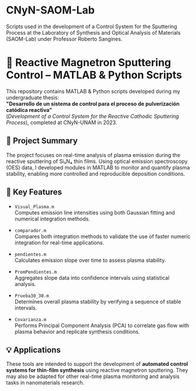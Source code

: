 # CNyN-SAOM-Lab

Scripts used in the development of a Control System for the Sputtering Process at the Laboratory of Synthesis and Optical Analysis of Materials (SAOM-Lab) under Professor Roberto Sangines.

# 🔬 Reactive Magnetron Sputtering Control – MATLAB & Python Scripts

This repository contains MATLAB & Python scripts developed during my undergraduate thesis:  
**"Desarrollo de un sistema de control para el proceso de pulverización catódica reactiva"**  
(*Development of a Control System for the Reactive Cathodic Sputtering Process*), completed at CNyN-UNAM in 2023.

## 📄 Project Summary

The project focuses on real-time analysis of plasma emission during the reactive sputtering of Si₃N₄ thin films. Using optical emission spectroscopy (OES) data, I developed modules in MATLAB to monitor and quantify plasma stability, enabling more controlled and reproducible deposition conditions.

## 🧠 Key Features

- `Visual_Plasma.m`  
  Computes emission line intensities using both Gaussian fitting and numerical integration methods.

- `comparador.m`  
  Compares both integration methods to validate the use of faster numeric integration for real-time applications.

- `pendientes.m`  
  Calculates emission slope over time to assess plasma stability.

- `PromPendientes.m`  
  Aggregates slope data into confidence intervals using statistical analysis.

- `Prueba30_30.m`  
  Determines overall plasma stability by verifying a sequence of stable intervals.

- `Covarianza.m`  
  Performs Principal Component Analysis (PCA) to correlate gas flow with plasma behavior and replicate synthesis conditions.

## 💡 Applications

These tools are intended to support the development of **automated control systems for thin-film synthesis** using reactive magnetron sputtering. They may also be adapted for other real-time plasma monitoring and analysis tasks in nanomaterials research.
